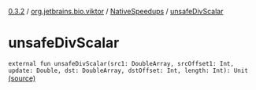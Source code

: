 [0.3.2](../../index.md) / [org.jetbrains.bio.viktor](../index.md) / [NativeSpeedups](index.md) / [unsafeDivScalar](.)

# unsafeDivScalar

`external fun unsafeDivScalar(src1: DoubleArray, srcOffset1: Int, update: Double, dst: DoubleArray, dstOffset: Int, length: Int): Unit` [(source)](https://github.com/JetBrains-Research/viktor/blob/0.3.2/src/main/kotlin/org/jetbrains/bio/viktor/NativeSpeedups.kt#L36)